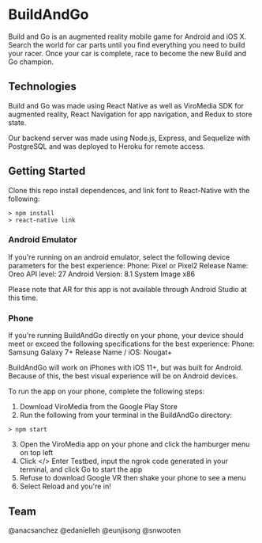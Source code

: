 # BuildAndGo

Build and Go is an augmented reality mobile game for Android and iOS X. Search the world for car parts until you find everything you need to build your racer. Once your car is complete, race to become the new Build and Go champion.

## Technologies
Build and Go was made using React Native as well as ViroMedia SDK for augmented reality, React Navigation for app navigation, and Redux to store state.

Our backend server was made using Node.js, Express, and Sequelize with PostgreSQL and was deployed to Heroku for remote access.

## Getting Started
Clone this repo install dependences, and link font to React-Native with the following:
```
> npm install   
> react-native link
```
### Android Emulator
If you're running on an android emulator, select the following device parameters for the best experience:
Phone: Pixel or Pixel2 
Release Name: Oreo
API level: 27
Android Version: 8.1
System Image x86

Please note that AR for this app is not available through Android Studio at this time.

### Phone
If you're running BuildAndGo directly on your phone, your device should meet or exceed the following specifications for the best experience:
Phone: Samsung Galaxy 7+
Release Name / iOS: Nougat+

BuildAndGo will work on iPhones with iOS 11+, but was built for Android. Because of this, the best visual experience will be on Android devices.

To run the app on your phone, complete the following steps:
1. Download ViroMedia from the Google Play Store
2. Run the following from your terminal in the BuildAndGo directory:
```
> npm start
```
3. Open the ViroMedia app on your phone and click the hamburger menu on top left
4. Click </> Enter Testbed, input the ngrok code generated in your terminal, and click Go to start the app
5. Refuse to download Google VR then shake your phone to see a menu
6. Select Reload and you're in!


## Team
@anacsanchez
@edanielleh
@eunjisong
@snwooten

